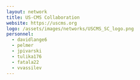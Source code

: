 ```yaml
---
layout: network
title: US-CMS Collaboration
website: https://uscms.org
logo: /assets/images/networks/USCMS_SC_logo.png
personnel:
  - davidlange6
  - pelmer
  - jpivarski
  - tulika176
  - fatala22
  - vvassilev
---
```

